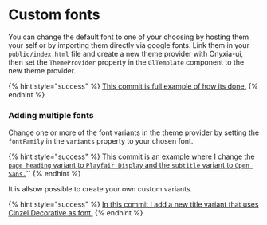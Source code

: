 # Custom fonts

You can change the default font to one of your choosing by hosting them your self or by importing them directly via google fonts. Link them in your `public/index.html` file and create a new theme provider with Onyxia-ui, then set the `ThemeProvider` property in the `GlTemplate` component to the new theme provider.

{% hint style="success" %}
[This commit is full example of how its done.](https://github.com/thieryw/crispy-octo-bassoon/commit/978544412d187aa1593715e0cc4b12678ba15ac2)
{% endhint %}

### Adding multiple fonts

Change one or more of the font variants in the theme provider by setting the `fontFamily` in the `variants` property to your chosen font.

{% hint style="success" %}
[This commit is an example where I change the `page heading` variant to `Playfair Display` and the `subtitle` variant to `Open Sans.`](https://github.com/thieryw/crispy-octo-bassoon/commit/7a2003d285d8f3a6b2d5391474af5cc691f03910)``
{% endhint %}

It is allsow possible to create your own custom variants.

{% hint style="success" %}
[In this commit I add a new title variant that uses Cinzel Decorative as font.](https://github.com/thieryw/crispy-octo-bassoon/commit/4d5866f7f7d61feab1e801551400765f7aa1276e)
{% endhint %}

